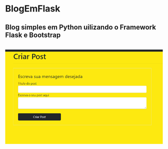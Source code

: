 # BlogEmFlask
## Blog simples em Python uilizando o Framework Flask e Bootstrap


![]()
![](https://github.com/FabricioFreitasDev/siteusandoflask/blob/master/Flask1.png)
![]()
